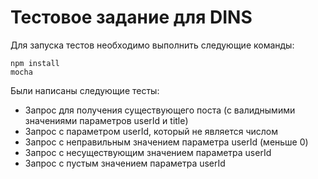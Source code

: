# Тестовое задание для DINS

Для запуска тестов необходимо выполнить следующие команды:

```shell
npm install
mocha
```

Были написаны следующие тесты:

* Запрос для получения существующего поста (с валиднымими значениями параметров userId и title)
* Запрос с параметром userId, который не является числом
* Запрос с неправильным значением параметра userId (меньше 0)
* Запрос с несуществующим значением параметра userId
* Запрос с пустым значением параметра userId
